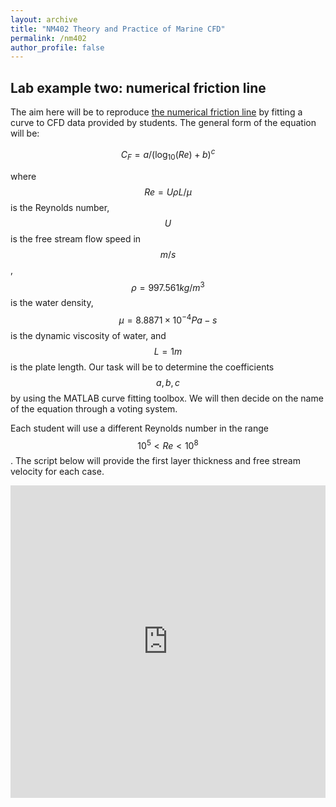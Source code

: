 ```yaml
---
layout: archive
title: "NM402 Theory and Practice of Marine CFD"
permalink: /nm402
author_profile: false
---
```


## Lab example two: numerical friction line

The aim here will be to reproduce [the numerical friction line](https://link.springer.com/article/10.1007/s00773-008-0018-1) by fitting a curve to CFD data provided by students. The general form of the equation will be:

$$C_F=a/(\log_{10}(Re)+b)^c$$

where $$Re = U\rho L/\mu$$ is the Reynolds number, $$U$$ is the free stream flow speed in $$m/s$$, $$\rho = 997.561 kg/m^3$$ is the water density, $$\mu = 8.8871\times10^{-4} Pa-s$$ is the dynamic viscosity of water, and $$L = 1 m$$ is the plate length. Our task will be to determine the coefficients $$a, b, c$$ by using the MATLAB curve fitting toolbox. We will then decide on the name of the equation through a voting system.

Each student will use a different Reynolds number in the range $$10^5 < Re < 10^8$$. The script below will provide the first layer thickness and free stream velocity for each case.


<iframe src="https://grid.is/embed/nm402-numerical-friction-line-mesh-set-up-umaGUTmAQUCurfflfRYMIg?s=eyJGaXJzdCBsYXllciBwcm9wZXJ0aWVzIjp7IlNoZWV0MSI6eyJCMiI6MSwiQjEiOjEwMDAwMDAsIkI1IjowLjF9fX0=&scale_to_fit=true" width="100%" height="500" data-document-id="ba668651-3980-4140-aead-f7e57d160c22" style="border: 0px;" referrerpolicy="strict-origin-when-cross-origin"></iframe>
<script type="text/javascript" src="https://grid.is/static/embed/v1/script.js"></script>

